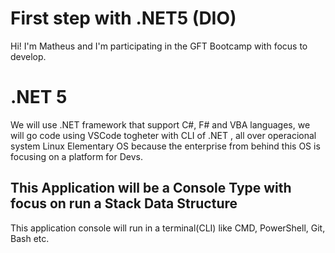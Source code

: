 ﻿# First step with .NET5 (DIO)

Hi! I'm Matheus and I'm participating in the GFT Bootcamp with focus to develop. 


# .NET 5 
We will use .NET framework that support C#, F# and VBA languages, we will go code using VSCode togheter with CLI of .NET , all over operacional system Linux Elementary OS because the enterprise from behind this OS is focusing on a platform for Devs.

## This Application will be a Console Type with focus on run a Stack Data Structure

This application console will run in a terminal(CLI) like CMD, PowerShell, Git, Bash etc.


